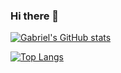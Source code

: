 ### Hi there 👋

[![Gabriel's GitHub stats](https://github-readme-stats.vercel.app/api?username=brandaogabriel7)](https://github.com/anuraghazra/github-readme-stats)

[![Top Langs](https://github-readme-stats.vercel.app/api/top-langs/?username=brandaogabriel7)](https://github.com/anuraghazra/github-readme-stats)


<!--
**brandaogabriel7/brandaogabriel7** is a ✨ _special_ ✨ repository because its `README.md` (this file) appears on your GitHub profile.

Here are some ideas to get you started:

- 🔭 I’m currently working on ...
- 🌱 I’m currently learning ...
- 👯 I’m looking to collaborate on ...
- 🤔 I’m looking for help with ...
- 💬 Ask me about ...
- 📫 How to reach me: ...
- 😄 Pronouns: ...
- ⚡ Fun fact: ...
-->
